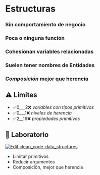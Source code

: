 # Estructuras

### Sin comportamiento de negocio

### Poca o ninguna función

### Cohesionan variables relacionadas

### Suelen tener nombres de Entidades

### _Composición_ mejor que ~~herencia~~

## ⚠️ Límites

- ✅0___2❌ _variables con tipos primitivos_
- ✅0___1❌ _niveles de herencia_
- ✅2__16❌ _propiedades primitivas_

## 📝 Laboratorio

[![Edit clean_code-data_structures](https://codesandbox.io/static/img/play-codesandbox.svg)](https://codesandbox.io/s/mystifying-cartwright-tj1w0?fontsize=14&hidenavigation=1&previewwindow=tests&theme=dark)

- Limitar primitivos
- Reducir argumentos
- Composición, mejor que herencia